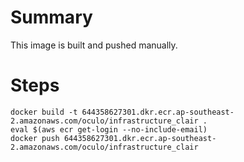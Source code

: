 # Summary

This image is built and pushed manually.

# Steps

```
docker build -t 644358627301.dkr.ecr.ap-southeast-2.amazonaws.com/oculo/infrastructure_clair .
eval $(aws ecr get-login --no-include-email)
docker push 644358627301.dkr.ecr.ap-southeast-2.amazonaws.com/oculo/infrastructure_clair
```
